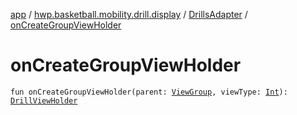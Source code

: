 [app](../../index.md) / [hwp.basketball.mobility.drill.display](../index.md) / [DrillsAdapter](index.md) / [onCreateGroupViewHolder](.)

# onCreateGroupViewHolder

`fun onCreateGroupViewHolder(parent: `[`ViewGroup`](https://developer.android.com/reference/android/view/ViewGroup.html)`, viewType: `[`Int`](https://kotlinlang.org/api/latest/jvm/stdlib/kotlin/-int/index.html)`): `[`DrillViewHolder`](-drill-view-holder/index.md)